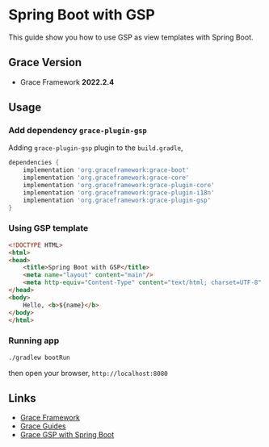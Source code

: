 # Spring Boot with GSP

This guide show you how to use GSP as view templates with Spring Boot.

## Grace Version

- Grace Framework **2022.2.4**

## Usage

### Add dependency `grace-plugin-gsp`

Adding `grace-plugin-gsp` plugin to the `build.gradle`,

```gradle
dependencies {
	implementation 'org.graceframework:grace-boot'
	implementation 'org.graceframework:grace-core'
	implementation 'org.graceframework:grace-plugin-core'
	implementation 'org.graceframework:grace-plugin-i18n'
	implementation 'org.graceframework:grace-plugin-gsp'
}
```

### Using GSP template


```html
<!DOCTYPE HTML>
<html>
<head>
    <title>Spring Boot with GSP</title>
    <meta name="layout" content="main"/>
    <meta http-equiv="Content-Type" content="text/html; charset=UTF-8" />
</head>
<body>
    Hello, <b>${name}</b>
</body>
</html>
```

### Running app

```bash
./gradlew bootRun
```

then open your browser, `http://localhost:8080`

## Links

- [Grace Framework](https://github.com/graceframework/grace-framework)
- [Grace Guides](https://github.com/grace-guides)
- [Grace GSP with Spring Boot](https://github.com/grace-guides/gs-spring-boot-gsp)
